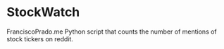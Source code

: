 # StockWatch
FranciscoPrado.me
Python script that counts the number of mentions of stock tickers on reddit.
